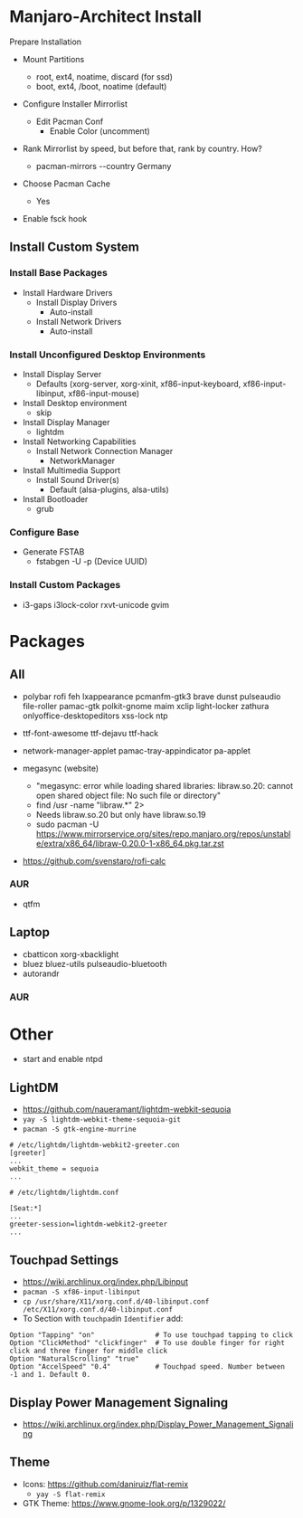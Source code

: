 # Manjaro-Architect Install
Prepare Installation
- Mount Partitions
  - root, ext4, noatime, discard (for ssd)
  - boot, ext4, /boot, noatime (default)
    
- Configure Installer Mirrorlist
  - Edit Pacman Conf
    - Enable Color (uncomment)
      
- Rank Mirrorlist by speed, but before that, rank by country. How?
  - pacman-mirrors --country Germany

- Choose Pacman Cache
  - Yes
  
- Enable fsck hook
  

## Install Custom System

### Install Base Packages  
- Install Hardware Drivers
  - Install Display Drivers
    - Auto-install
  - Install Network Drivers
    - Auto-install

### Install Unconfigured Desktop Environments

- Install Display Server
  - Defaults (xorg-server, xorg-xinit, xf86-input-keyboard, xf86-input-libinput, xf86-input-mouse)
- Install Desktop environment
  - skip
- Install Display Manager
  - lightdm
- Install Networking Capabilities
  - Install Network Connection Manager
    - NetworkManager
- Install Multimedia Support
  - Install Sound Driver(s)
    - Default (alsa-plugins, alsa-utils)
- Install Bootloader
  - grub

### Configure Base

- Generate FSTAB
  - fstabgen -U -p (Device UUID)

### Install Custom Packages
* i3-gaps i3lock-color rxvt-unicode gvim 

# Packages
## All
* polybar rofi feh lxappearance pcmanfm-gtk3 brave dunst pulseaudio file-roller pamac-gtk polkit-gnome maim xclip light-locker zathura onlyoffice-desktopeditors xss-lock ntp
* ttf-font-awesome ttf-dejavu ttf-hack 
* network-manager-applet pamac-tray-appindicator pa-applet

* megasync (website)
  * "megasync: error while loading shared libraries: libraw.so.20: cannot open shared object file: No such file or directory"
  * find /usr -name "libraw.*" 2>
  * Needs libraw.so.20 but only have libraw.so.19
  * sudo pacman -U https://www.mirrorservice.org/sites/repo.manjaro.org/repos/unstable/extra/x86_64/libraw-0.20.0-1-x86_64.pkg.tar.zst

* https://github.com/svenstaro/rofi-calc

### AUR
* qtfm

## Laptop
* cbatticon xorg-xbacklight
* bluez bluez-utils pulseaudio-bluetooth
* autorandr

### AUR

# Other
* start and enable ntpd

## LightDM
* https://github.com/naueramant/lightdm-webkit-sequoia
* `yay -S lightdm-webkit-theme-sequoia-git`
* `pacman -S gtk-engine-murrine`

```
# /etc/lightdm/lightdm-webkit2-greeter.con
[greeter]
...
webkit_theme = sequoia
...
```

```
# /etc/lightdm/lightdm.conf

[Seat:*]
...
greeter-session=lightdm-webkit2-greeter
...
``` 

## Touchpad Settings
* https://wiki.archlinux.org/index.php/Libinput
* `pacman -S xf86-input-libinput`
* `cp /usr/share/X11/xorg.conf.d/40-libinput.conf /etc/X11/xorg.conf.d/40-libinput.conf`
* To Section with `touchpad`in `Identifier` add:
```
Option "Tapping" "on"               # To use touchpad tapping to click
Option "ClickMethod" "clickfinger"  # To use double finger for right click and three finger for middle click
Option "NaturalScrolling" "true"
Option "AccelSpeed" "0.4"           # Touchpad speed. Number between -1 and 1. Default 0.
```

## Display Power Management Signaling
* https://wiki.archlinux.org/index.php/Display_Power_Management_Signaling

## Theme
* Icons: https://github.com/daniruiz/flat-remix
  * `yay -S flat-remix`
* GTK Theme: https://www.gnome-look.org/p/1329022/
